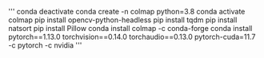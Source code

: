 '''
conda deactivate
conda create -n colmap python=3.8
conda activate colmap
pip install opencv-python-headless
pip install tqdm
pip install natsort
pip install Pillow
conda install colmap -c conda-forge
conda install pytorch==1.13.0 torchvision==0.14.0 torchaudio==0.13.0 pytorch-cuda=11.7 -c pytorch -c nvidia
'''